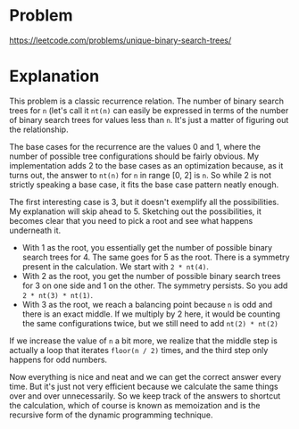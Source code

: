 # Problem

https://leetcode.com/problems/unique-binary-search-trees/

# Explanation

This problem is a classic recurrence relation. The number of binary search trees for `n` (let's call it `nt(n)` can easily be expressed in terms of the number of binary search trees for values less than `n`. It's just a matter of figuring out the relationship.

The base cases for the recurrence are the values 0 and 1, where the number of possible tree configurations should be fairly obvious. My implementation adds 2 to the base cases as an optimization because, as it turns out, the answer to `nt(n)` for `n` in range  [0, 2] is `n`. So while 2 is not strictly speaking a base case, it fits the base case pattern neatly enough.

The first interesting case is 3, but it doesn't exemplify all the possibilities. My explanation will skip ahead to 5. Sketching out the possibilities, it becomes clear that you need to pick a root and see what happens underneath it.

* With 1 as the root, you essentially get the number of possible binary search trees for 4. The same goes for 5 as the root. There is a symmetry present in the calculation. We start with `2 * nt(4)`.
* With 2 as the root, you get the number of possible binary search trees for 3 on one side and 1 on the other. The symmetry persists. So you add `2 * nt(3) * nt(1)`.
* With 3 as the root, we reach a balancing point because `n` is odd and there is an exact middle. If we multiply by 2 here, it would be counting the same configurations twice, but we still need to add `nt(2) * nt(2)`

If we increase the value of `n` a bit more, we realize that the middle step is actually a loop that iterates `floor(n / 2)` times, and the third step only happens for odd numbers.

Now everything is nice and neat and we can get the correct answer every time. But it's just not very efficient because we calculate the same things over and over unnecessarily. So we keep track of the answers to shortcut the calculation, which of course is known as memoization and is the recursive form of the dynamic programming technique.

